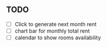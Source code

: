 ## TODO

- [ ] Click to generate next month rent
- [ ] chart bar for monthly total rent
- [ ] calendar to show rooms availability
